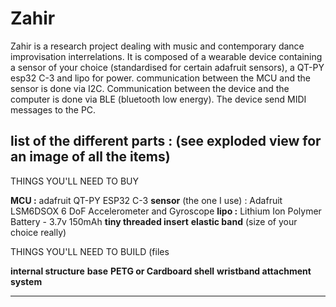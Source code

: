 # Zahir
Zahir is a research project dealing with music and contemporary dance improvisation interrelations. 
It is composed of a wearable device containing a sensor of your choice (standardised for certain adafruit sensors), a QT-PY esp32 C-3 and lipo for power.
communication between the MCU and the sensor is done via I2C. Communication between the device and the computer is done via BLE (bluetooth low energy). The device send MIDI messages to the PC.

list of the different parts : (see exploded view for an image of all the items)
---------------------------------------------
THINGS YOU'LL NEED TO BUY

**MCU :** adafruit QT-PY ESP32 C-3
**sensor** (the one I use) : Adafruit LSM6DSOX 6 DoF Accelerometer and Gyroscope
**lipo :** Lithium Ion Polymer Battery - 3.7v 150mAh
**tiny threaded insert**
**elastic band** (size of your choice really)

THINGS YOU'LL NEED TO BUILD (files 

**internal structure**
**base**
**PETG or Cardboard shell**
**wristband attachment system**

---------------------------------------------
